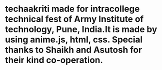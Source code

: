 # techaakriti made for intracollege technical fest of Army Institute of technology, Pune, India.It is made by using anime.js, html, css. Special thanks to Shaikh and Asutosh for their kind co-operation.
